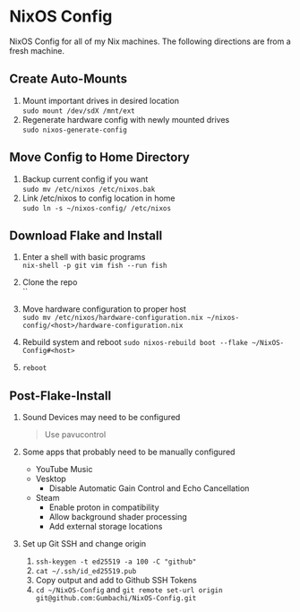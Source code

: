 # NixOS Config

NixOS Config for all of my Nix machines. The following directions are from a
fresh machine.

## Create Auto-Mounts

1. Mount important drives in desired location\
   `sudo mount /dev/sdX /mnt/ext`
2. Regenerate hardware config with newly mounted drives\
   `sudo nixos-generate-config`

## Move Config to Home Directory

1. Backup current config if you want\
   `sudo mv /etc/nixos /etc/nixos.bak`
2. Link /etc/nixos to config location in home\
   `sudo ln -s ~/nixos-config/ /etc/nixos`

## Download Flake and Install

1. Enter a shell with basic programs\
   `nix-shell -p git vim fish --run fish`

2. Clone the repo\
   ``
3. Move hardware configuration to proper host\
   `sudo mv /etc/nixos/hardware-configuration.nix ~/nixos-config/<host>/hardware-configuration.nix`

4. Rebuild system and reboot
   `sudo nixos-rebuild boot --flake ~/NixOS-Config#<host>`
5. `reboot`

## Post-Flake-Install

1. Sound Devices may need to be configured

   > Use pavucontrol

2. Some apps that probably need to be manually configured

   - YouTube Music
   - Vesktop
     - Disable Automatic Gain Control and Echo Cancellation
   - Steam
     - Enable proton in compatibility
     - Allow background shader processing
     - Add external storage locations

3. Set up Git SSH and change origin

   1. `ssh-keygen -t ed25519 -a 100 -C "github"`
   2. `cat ~/.ssh/id_ed25519.pub`
   3. Copy output and add to Github SSH Tokens
   4. `cd ~/NixOS-Config` and
      `git remote set-url origin git@github.com:Gumbachi/NixOS-Config.git`
